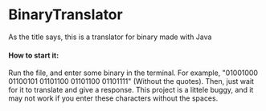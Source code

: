 # BinaryTranslator

As the title says, this is a translator for binary made with Java

#### How to start it:
Run the file, and enter some binary in the terminal. For example, "01001000 01100101 01101100 01101100 01101111" (Without the quotes). Then, just wait for it to translate and give a response. This project is a littele buggy, and it may not work if you enter these characters without the spaces.

